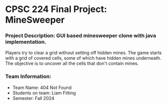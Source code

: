 # CPSC 224 Final Project: MineSweeper

### Project Description: GUI based minesweeper clone with java implementation.
Players try to clear a grid without setting off hidden mines. 
The game starts with a grid of covered cells, some of which have hidden mines underneath.
The objective is to uncover all the cells that don't contain mines.

### Team Information:

- Team Name: 404 Not Found
- Students on team: Liam Fitting
- Semester: Fall 2024


